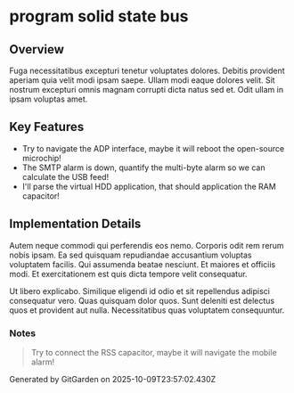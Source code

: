# program solid state bus

## Overview
Fuga necessitatibus excepturi tenetur voluptates dolores. Debitis provident aperiam quia velit modi ipsam saepe. Ullam modi eaque dolores velit. Sit nostrum excepturi omnis magnam corrupti dicta natus sed et. Odit ullam in ipsam voluptas amet.

## Key Features
- Try to navigate the ADP interface, maybe it will reboot the open-source microchip!
- The SMTP alarm is down, quantify the multi-byte alarm so we can calculate the USB feed!
- I'll parse the virtual HDD application, that should application the RAM capacitor!

## Implementation Details
Autem neque commodi qui perferendis eos nemo. Corporis odit rem rerum nobis ipsam. Ea sed quisquam repudiandae accusantium voluptas voluptatem facilis. Qui assumenda beatae nesciunt. Et maiores et officiis modi. Et exercitationem est quis dicta tempore velit consequatur.
 Ut libero explicabo. Similique eligendi id odio et sit repellendus adipisci consequatur vero. Quas quisquam dolor quos. Sunt deleniti est delectus quos et provident aut nulla. Necessitatibus quas voluptatem consequuntur.

### Notes
> Try to connect the RSS capacitor, maybe it will navigate the mobile alarm!

Generated by GitGarden on 2025-10-09T23:57:02.430Z